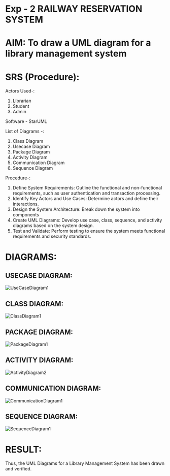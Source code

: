# Exp - 2 RAILWAY RESERVATION SYSTEM

# AIM: To draw a UML diagram for a library management system

# SRS (Procedure):
Actors Used-:
1) Librarian
2) Student
3) Admin

Software - StarUML

List of Diagrams -:
1) Class Diagram
2) Usecase Diagram
3) Package Diagram
4) Activity Diagram
5) Communication Diagram
6) Sequence Diagram

Procedure-:
1. Define System Requirements: Outline the functional and non-functional requirements, such as user authentication and transaction processing.
2. Identify Key Actors and Use Cases: Determine actors and define their interactions.
3. Design the System Architecture: Break down the system into components
4. Create UML Diagrams: Develop use case, class, sequence, and activity diagrams based on the system design.
5. Test and Validate: Perform testing to ensure the system meets functional requirements and security standards.


# DIAGRAMS:
## USECASE DIAGRAM:


![UseCaseDiagram1](https://github.com/user-attachments/assets/26bec600-8965-4903-b6aa-1f0e0d273ed6)


## CLASS DIAGRAM:


![ClassDiagram1](https://github.com/user-attachments/assets/ce095a8f-e884-43e7-bc87-54a5da9c1413)


## PACKAGE DIAGRAM:



![PackageDiagram1](https://github.com/user-attachments/assets/d5771cdf-5322-4763-9c7b-f427c7fdaa0e)

## ACTIVITY DIAGRAM:

![ActivityDiagram2](https://github.com/user-attachments/assets/6420be4c-3430-4718-a7ec-1642878de6e1)


## COMMUNICATION DIAGRAM:

![CommunicationDiagram1](https://github.com/user-attachments/assets/e16d4e8b-a5aa-4c67-87ef-48fe89f8422d)


## SEQUENCE DIAGRAM:


![SequenceDiagram1](https://github.com/user-attachments/assets/56ba4e00-5eba-4d7c-b477-1ccb7dd71b12)


# RESULT:
Thus, the UML Diagrams for a Library Management System has been drawn and verified.
